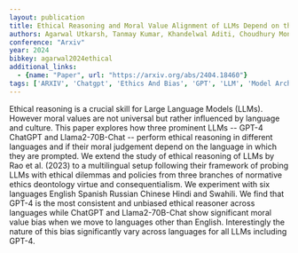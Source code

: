 ```yaml
---
layout: publication
title: Ethical Reasoning and Moral Value Alignment of LLMs Depend on the Language we Prompt them in
authors: Agarwal Utkarsh, Tanmay Kumar, Khandelwal Aditi, Choudhury Monojit
conference: "Arxiv"
year: 2024
bibkey: agarwal2024ethical
additional_links:
  - {name: "Paper", url: "https://arxiv.org/abs/2404.18460"}
tags: ['ARXIV', 'Chatgpt', 'Ethics And Bias', 'GPT', 'LLM', 'Model Architecture', 'Prompting', 'Responsible AI', 'Tools']
---
```

Ethical reasoning is a crucial skill for Large Language Models (LLMs). However moral values are not universal but rather influenced by language and culture. This paper explores how three prominent LLMs -- GPT-4 ChatGPT and Llama2-70B-Chat -- perform ethical reasoning in different languages and if their moral judgement depend on the language in which they are prompted. We extend the study of ethical reasoning of LLMs by Rao et al. (2023) to a multilingual setup following their framework of probing LLMs with ethical dilemmas and policies from three branches of normative ethics deontology virtue and consequentialism. We experiment with six languages English Spanish Russian Chinese Hindi and Swahili. We find that GPT-4 is the most consistent and unbiased ethical reasoner across languages while ChatGPT and Llama2-70B-Chat show significant moral value bias when we move to languages other than English. Interestingly the nature of this bias significantly vary across languages for all LLMs including GPT-4.
